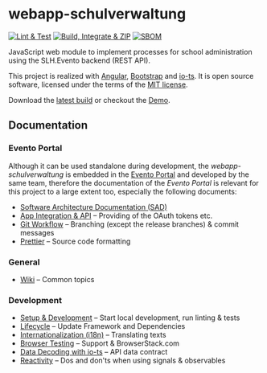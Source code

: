 # webapp-schulverwaltung

[![Lint & Test](https://github.com/bkd-mba-fbi/webapp-schulverwaltung/actions/workflows/test.yml/badge.svg?branch=main)](https://github.com/bkd-mba-fbi/webapp-schulverwaltung/actions/workflows/test.yml)
[![Build, Integrate & ZIP](https://github.com/bkd-mba-fbi/webapp-schulverwaltung/actions/workflows/build.yml/badge.svg)](https://github.com/bkd-mba-fbi/webapp-schulverwaltung/actions/workflows/build.yml)
[![SBOM](https://github.com/bkd-mba-fbi/webapp-schulverwaltung/actions/workflows/bom.yml/badge.svg?branch=main)](https://github.com/bkd-mba-fbi/webapp-schulverwaltung/actions/workflows/bom.yml)

JavaScript web module to implement processes for school administration using the SLH.Evento backend (REST API).

This project is realized with [Angular](https://angular.io/), [Bootstrap](https://getbootstrap.com/) and [io-ts](https://github.com/gcanti/io-ts). It is open source software, licensed under the terms of the [MIT license](./LICENSE).

Download the [latest build](https://bkd-mba-fbi.github.io/webapp-schulverwaltung/webapp-schulverwaltung.zip) or checkout the [Demo](https://bkd-mba-fbi.github.io/webapp-schulverwaltung/app).

## Documentation

### Evento Portal

Although it can be used standalone during development, the _webapp-schulverwaltung_ is embedded in the [Evento Portal](https://github.com/bkd-mba-fbi/evento-portal) and developed by the same team, therefore the documentation of the _Evento Portal_ is relevant for this project to a large extent too, especially the following documents:

- [Software Architecture Documentation (SAD)](https://github.com/bkd-mba-fbi/evento-portal/blob/main/doc/sad.md)
- [App Integration & API](https://github.com/bkd-mba-fbi/evento-portal/blob/main/doc/app-integration.md) – Providing of the OAuth tokens etc.
- [Git Workflow](https://github.com/bkd-mba-fbi/evento-portal/blob/main/doc/git.md) – Branching (except the release branches) & commit messages
- [Prettier](https://github.com/bkd-mba-fbi/evento-portal/blob/main/doc/prettier.md) – Source code formatting

### General

- [Wiki](https://github.com/bkd-mba-fbi/webapp-schulverwaltung/wiki) – Common topics

### Development

- [Setup & Development](doc/development.md) – Start local development, run linting & tests
- [Lifecycle](https://github.com/bkd-mba-fbi/evento-portal/blob/main/doc/lifecycle.md) – Update Framework and Dependencies
- [Internationalization (i18n)](doc/i18n.md) – Translating texts
- [Browser Testing](doc/browser-testing.md) – Support & BrowserStack.com
- [Data Decoding with io-ts](doc/io-ts.md) – API data contract
- [Reactivity](doc/reactivity.md) – Dos and don'ts when using signals & observables
